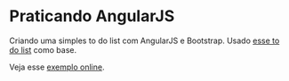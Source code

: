 Praticando AngularJS
========================

Criando uma simples to do list com AngularJS e Bootstrap. Usado [esse to do list](https://github.com/joaorigotti/react-simple-todo-list) como base.

Veja esse [exemplo online](http://joaorigotti.com/labs/angular-todo/).
